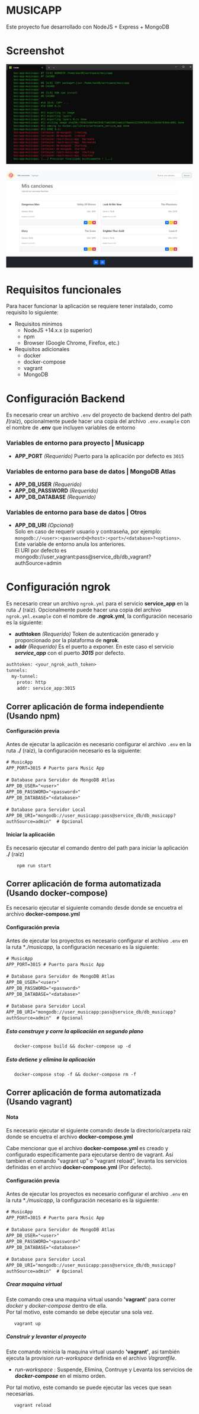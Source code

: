 # MUSICAPP
Este proyecto fue desarrollado con NodeJS + Express + MongoDB 

# Screenshot

![Preview 00](/screenshot/preview_00.jpg)

![Preview 01](/screenshot/preview_01.jpg)

# Requisitos funcionales
Para hacer funcionar la aplicación se requiere tener instalado, como requisito lo siguiente:
* Requisitos minimos
  * NodeJS +14.x.x (o superior)
  * npm
  * Browser (Google Chrome, Firefox, etc.)
* Requisitos adicionales
  * docker
  * docker-compose
  * vagrant
  * MongoDB

# Configuración Backend
Es necesario crear un archivo `.env` del proyecto de backend dentro del path **/**(raíz), opcionalmente puede hacer una copia del archivo `.env.example` con el nombre de **.env** que incluyen variables de entorno <br> 

### Variables de entorno para proyecto | Musicapp
*  **APP_PORT** *(Requerido)* Puerto para la aplicación por defecto es `3015`

### Variables de entorno para base de datos | MongoDB Atlas
*  **APP_DB_USER** *(Requerido)*  
*  **APP_DB_PASSWORD** *(Requerido)* 
*  **APP_DB_DATABASE** *(Requerido)*

### Variables de entorno para base de datos | Otros
*  **APP_DB_URI** *(Opcional)* <br/> Solo en caso de requerir usuario y contraseña, por ejemplo: `mongodb://<user>:<password>@<host>:<port>/<database>?<options>`. Este variable de entorno anula los anteriores. <br>
El URI por defecto es mongodb://user_vagrant:pass@service_db/db_vagrant?authSource=admin

# Configuración ngrok
Es necesario crear un archivo `ngrok.yml` para el servicio __service_app__ en la ruta **./** (raíz). Opcionalmente puede hacer una copia del archivo `ngrok.yml.example` con el nombre de **.ngrok.yml**, la configuración necesario es la siguiente:<br> 

*  **authtoken** *(Requerido)* Token de autenticación generado y proporcionado por la plataforma de __ngrok__.
*  **addr** *(Requerido)* Es el puerto a exponer. En este caso el servicio __*service_app*__ con el puerto __*3015*__ por defecto.
  
```text
authtoken: <your_ngrok_auth_token>
tunnels:
  my-tunnel:
    proto: http
    addr: service_app:3015
```

## Correr aplicación de forma independiente (Usando npm)
#### Configuración previa
Antes de ejecutar la aplicación es necesario configurar el archivo `.env` en la ruta **./** (raíz), la configuración necesario es la siguiente:

```text
# MusicApp
APP_PORT=3015 # Puerto para Music App

# Database para Servidor de MongoDB Atlas
APP_DB_USER="<user>"
APP_DB_PASSWORD="<password>"
APP_DB_DATABASE="<database>"

# Database para Servidor Local
APP_DB_URI="mongodb://user_musicapp:pass@service_db/db_musicapp?authSource=admin"  # Opcional
```

#### Iniciar la aplicación
Es necesario ejecutar el comando  dentro del path para iniciar la aplicación **./** (raíz)
```shell
    npm run start
```
## Correr aplicación de forma automatizada (Usando docker-compose)
Es necesario ejecutar el siguiente comando desde donde se encuetra el archivo **docker-compose.yml** 

#### Configuración previa
Antes de ejecutar los proyectos es necesario configurar el archivo `.env` en la ruta **./musicapp*, la configuración necesario es la siguiente:

```text
# MusicApp
APP_PORT=3015 # Puerto para Music App

# Database para Servidor de MongoDB Atlas
APP_DB_USER="<user>"
APP_DB_PASSWORD="<password>"
APP_DB_DATABASE="<database>"

# Database para Servidor Local
APP_DB_URI="mongodb://user_musicapp:pass@service_db/db_musicapp?authSource=admin"  # Opcional
```

##### Esto construye y corre la aplicación en segundo plano
```shell
   docker-compose build && docker-compose up -d
```

##### Esto detiene y elimina la aplicación
```shell
   docker-compose stop -f && docker-compose rm -f
```

## Correr aplicación de forma automatizada (Usando vagrant)
#### **Nota**
Es necesario ejecutar el siguiente comando desde la directorio/carpeta raíz donde se encuetra el archivo **docker-compose.yml** 

Cabe mencionar que el archivo **docker-compose.yml** es creado y configurado especificamente para ejecutarse dentro de vagrant.
Así tambien el comando "vagrant up" o "vagrant reload", levanta los servicios definidas en el archivo **docker-compose.yml** (Por defecto).

#### Configuración previa
Antes de ejecutar los proyectos es necesario configurar el archivo `.env` en la ruta **./musicapp*, la configuración necesario es la siguiente:

```text
# MusicApp
APP_PORT=3015 # Puerto para Music App

# Database para Servidor de MongoDB Atlas
APP_DB_USER="<user>"
APP_DB_PASSWORD="<password>"
APP_DB_DATABASE="<database>"

# Database para Servidor Local
APP_DB_URI="mongodb://user_musicapp:pass@service_db/db_musicapp?authSource=admin"  # Opcional
```

##### Crear maquina virtual
Este comando crea una maquina virtual usando **'vagrant'** para correr *docker* y *docker-compose* dentro de ella. <br>
Por tal motivo, este comando se debe ejecutar una sola vez. 
```shell
   vagrant up 
```

##### Construir y levantar el proyecto
Este comando reinicia la maquina virtual usando **'vagrant'**, asi también ejecuta la provision *run-workspace* definida en el archivo *Vagrantfile*. <br>
+ *run-workspace* : Suspende, Elimina, Contruye y Levanta los servicios de *__docker-compose__* en el mismo orden. <br>

Por tal motivo, este comando se puede ejecutar las veces que sean necesarias. 

```shell
   vagrant reload 
```
